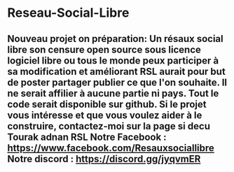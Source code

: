 # Reseau-Social-Libre
Nouveau projet on préparation: Un résaux social libre son censure open source sous licence logiciel libre ou tous le monde peux participer à sa modification et améliorant RSL aurait pour but de poster partager publier ce que l'on souhaite. Il ne serait affilier à aucune partie ni pays. Tout le code serait disponible sur github. Si le projet vous intéresse et que vous voulez aider à le construire, contactez-moi sur la page si decu Tourak adnan RSL Notre Facebook : https://www.facebook.com/Resauxsociallibre  Notre discord : https://discord.gg/jyqvmER
--------------------------------------------------------------------------------------------------------------------------------


